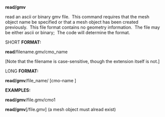
 **read/gmv**

  read an ascii or binary gmv file.  This command requires that the
  mesh object name be specified or that a mesh object has been created
  previously.  This file format contains no geometry information.  The
  file may be either ascii or binary;  The code will determine the
  format.

 SHORT **FORMAT:**

  **read**/filename.gmv/cmo\_name

  

  [Note that the filename is case-sensitive, though the extension
  itself is not.]

 LONG **FORMAT:**

  **read/gmv**/file\_name/
[cmo-name
]

 **EXAMPLES:**

  **read/gmv**/file.gmv/cmo1

  **read/gmv**[/file.gmv] 
  (a mesh object must alread exist)
